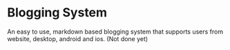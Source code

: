 # Blogging System
An easy to use, markdown based blogging system that supports users from website, desktop, android and ios. (Not done yet)